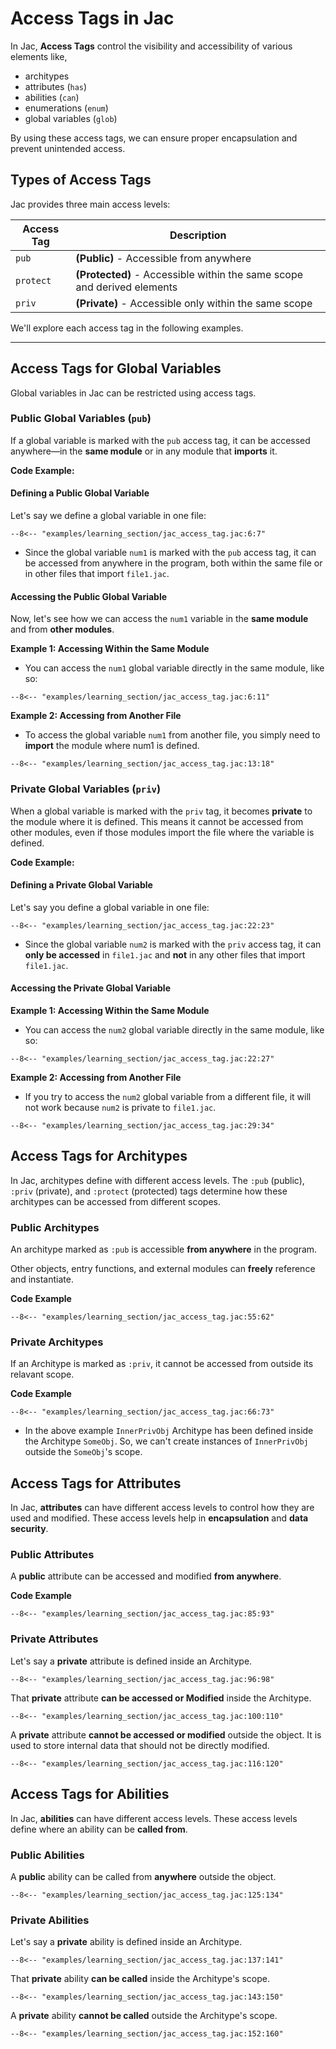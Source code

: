 # Access Tags in Jac

In Jac, **Access Tags** control the visibility and accessibility of various elements like,

- architypes
- attributes (`has`)
- abilities (`can`)
- enumerations (`enum`)
- global variables (`glob`)

By using these access tags, we can ensure proper encapsulation and prevent unintended access.


## Types of Access Tags

Jac provides three main access levels:

| Access Tag | Description |
|----------|----------|
| `pub`   | **(Public)** - Accessible from anywhere   |
| `protect`    | **(Protected)** - Accessible within the same scope and derived elements   |
| `priv`    | **(Private)** - Accessible only within the same scope   |

We'll explore each access tag in the following examples.

---

## Access Tags for Global Variables

Global variables in Jac can be restricted using access tags.

### Public Global Variables (`pub`)

If a global variable is marked with the `pub` access tag, it can be accessed anywhere—in the **same module** or in any module that **imports** it.

**Code Example:**

#### Defining a Public Global Variable

Let's say we define a global variable in one file:

```jac linenums="1"
--8<-- "examples/learning_section/jac_access_tag.jac:6:7"
```

- Since the global variable `num1` is marked with the `pub` access tag, it can be accessed from anywhere in the program, both within the same file or in other files that import `file1.jac`.


#### Accessing the Public Global Variable

Now, let's see how we can access the `num1` variable in the **same module** and from **other modules**.

**Example 1: Accessing Within the Same Module**

- You can access the `num1` global variable directly in the same module, like so:

```jac linenums="1"
--8<-- "examples/learning_section/jac_access_tag.jac:6:11"
```


**Example 2: Accessing from Another File**

- To access the global variable `num1` from another file, you simply need to **import** the module where num1 is defined.

```jac linenums="1"
--8<-- "examples/learning_section/jac_access_tag.jac:13:18"
```


### Private Global Variables (`priv`)

When a global variable is marked with the `priv` tag, it becomes **private** to the module where it is defined. This means it cannot be accessed from other modules, even if those modules import the file where the variable is defined.

**Code Example:**

#### Defining a Private Global Variable

Let's say you define a global variable in one file:

```jac linenums="1"
--8<-- "examples/learning_section/jac_access_tag.jac:22:23"
```

- Since the global variable `num2` is marked with the `priv` access tag, it can **only be accessed** in `file1.jac` and **not** in any other files that import `file1.jac`.

#### Accessing the Private Global Variable

**Example 1: Accessing Within the Same Module**

- You can access the `num2` global variable directly in the same module, like so:

```jac linenums="1"
--8<-- "examples/learning_section/jac_access_tag.jac:22:27"
```


**Example 2: Accessing from Another File**

- If you try to access the `num2` global variable from a different file, it will not work because `num2` is private to `file1.jac`.

```jac linenums="1"
--8<-- "examples/learning_section/jac_access_tag.jac:29:34"
```


## Access Tags for Architypes

In Jac, architypes define with different access levels. The `:pub` (public), `:priv` (private), and `:protect` (protected) tags determine how these architypes can be accessed from different scopes.


### Public Architypes

An architype marked as `:pub` is accessible **from anywhere** in the program.

Other objects, entry functions, and external modules can **freely** reference and instantiate.

**Code Example**

```jac linenums="1"
--8<-- "examples/learning_section/jac_access_tag.jac:55:62"
```


### Private Architypes

If an Architype is marked as `:priv`, it cannot be accessed from outside its relavant scope.

**Code Example**

```jac linenums="1"
--8<-- "examples/learning_section/jac_access_tag.jac:66:73"
```

- In the above example `InnerPrivObj` Architype has been defined inside the Architype `SomeObj`. So, we can't create instances of `InnerPrivObj` outside the `SomeObj`'s scope.



## Access Tags for Attributes

In Jac, **attributes** can have different access levels to control how they are used and modified. These access levels help in **encapsulation** and **data security**.

### Public Attributes

A **public** attribute can be accessed and modified **from anywhere**.

**Code Example**

```jac linenums="1"
--8<-- "examples/learning_section/jac_access_tag.jac:85:93"
```

### Private Attributes

Let's say a **private** attribute is defined inside an Architype.

```jac linenums="1"
--8<-- "examples/learning_section/jac_access_tag.jac:96:98"
```

That **private** attribute **can be accessed or Modified** inside the Architype.

```jac linenums="1"
--8<-- "examples/learning_section/jac_access_tag.jac:100:110"
```

A **private** attribute **cannot be accessed or modified** outside the object. It is used to store internal data that should not be directly modified.

```jac linenums="1"
--8<-- "examples/learning_section/jac_access_tag.jac:116:120"
```

## Access Tags for Abilities

In Jac, **abilities** can have different access levels. These access levels define where an ability can be **called from**.

### Public Abilities

A **public** ability can be called from **anywhere** outside the object.

```jac linenums="1"
--8<-- "examples/learning_section/jac_access_tag.jac:125:134"
```

### Private Abilities

Let's say a **private** ability is defined inside an Architype.

```jac linenums="1"
--8<-- "examples/learning_section/jac_access_tag.jac:137:141"
```

That **private** ability **can be called** inside the Architype's scope.

```jac linenums="1"
--8<-- "examples/learning_section/jac_access_tag.jac:143:150"
```

A **private** ability **cannot be called** outside the Architype's scope.

```jac linenums="1"
--8<-- "examples/learning_section/jac_access_tag.jac:152:160"
```